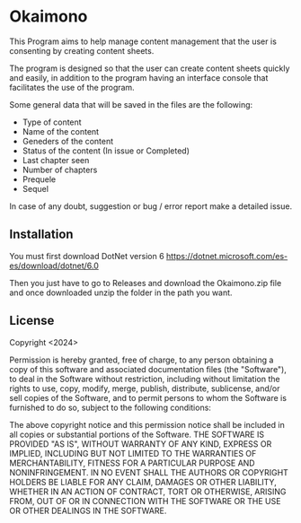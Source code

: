 # Okaimono
This Program aims to help manage content management
that the user is consenting by creating content sheets.

The program is designed so that the user can create content sheets
quickly and easily, in addition to the program having an interface
console that facilitates the use of the program.

Some general data that will be saved in the files are the following:

- Type of content
- Name of the content
- Geneders of the content
- Status of the content (In issue or Completed)
- Last chapter seen
- Number of chapters
- Prequele
- Sequel

In case of any doubt, suggestion or bug / error report make a detailed issue.

## Installation
You must first download DotNet version 6
https://dotnet.microsoft.com/es-es/download/dotnet/6.0

Then you just have to go to Releases and download the Okaimono.zip file and once downloaded
unzip the folder in the path you want.

## License
Copyright <2024> <MrChocoreto>

Permission is hereby granted, free of charge, to any person obtaining a copy of this software and associated documentation files (the "Software"), to deal in the Software without restriction, including without limitation the rights to use, copy, modify, merge, publish, distribute, sublicense, and/or sell copies of the Software, and to permit persons to whom the Software is furnished to do so, subject to the following conditions:

The above copyright notice and this permission notice shall be included in all copies or substantial portions of the Software.
THE SOFTWARE IS PROVIDED "AS IS", WITHOUT WARRANTY OF ANY KIND, EXPRESS OR IMPLIED, INCLUDING BUT NOT LIMITED TO THE WARRANTIES OF MERCHANTABILITY, FITNESS FOR A PARTICULAR PURPOSE AND NONINFRINGEMENT. IN NO EVENT SHALL THE AUTHORS OR COPYRIGHT HOLDERS BE LIABLE FOR ANY CLAIM, DAMAGES OR OTHER LIABILITY, WHETHER IN AN ACTION OF CONTRACT, TORT OR OTHERWISE, ARISING FROM, OUT OF OR IN CONNECTION WITH THE SOFTWARE OR THE USE OR OTHER DEALINGS IN THE SOFTWARE.


